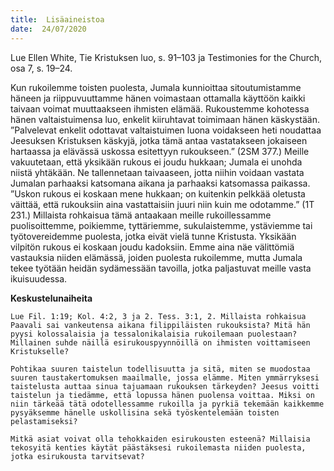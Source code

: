 ```yaml
---
title:  Lisäaineistoa
date:  24/07/2020
---
```


Lue Ellen White, Tie Kristuksen luo, s. 91–103 ja Testimonies for the Church, osa 7, s. 19–24.

Kun rukoilemme toisten puolesta, Jumala kunnioittaa sitoutumistamme häneen ja riippuvuuttamme hänen voimastaan ottamalla käyttöön kaikki taivaan voimat muuttaakseen ihmisten elämää. Rukoustemme kohotessa hänen valtaistuimensa luo, enkelit kiiruhtavat toimimaan hänen käskystään. ”Palvelevat enkelit odottavat valtaistuimen luona voidakseen heti noudattaa Jeesuksen Kristuksen käskyjä, jotka tämä antaa vastatakseen jokaiseen hartaassa ja elävässä uskossa esitettyyn rukoukseen.” (2SM 377.) Meille vakuutetaan, että yksikään rukous ei joudu hukkaan; Jumala ei unohda niistä yhtäkään. Ne tallennetaan taivaaseen, jotta niihin voidaan vastata Jumalan parhaaksi katsomana aikana ja parhaaksi katsomassa paikassa. ”Uskon rukous ei koskaan mene hukkaan; on kuitenkin pelkkää oletusta väittää, että rukouksiin aina vastattaisiin juuri niin kuin me odotamme.” (1T 231.) Millaista rohkaisua tämä antaakaan meille rukoillessamme puolisoittemme, poikiemme, tyttäriemme, sukulaistemme, ystäviemme tai työtovereidemme puolesta, jotka eivät vielä tunne Kristusta. Yksikään vilpitön rukous ei koskaan joudu kadoksiin. Emme aina näe välittömiä vastauksia niiden elämässä, joiden puolesta rukoilemme, mutta Jumala tekee työtään heidän sydämessään tavoilla, jotka paljastuvat meille vasta ikuisuudessa.

**Keskustelunaiheita**

`Lue Fil. 1:19; Kol. 4:2, 3 ja 2. Tess. 3:1, 2. Millaista rohkaisua Paavali sai vankeutensa aikana filippiläisten rukouksista? Mitä hän pyysi kolossalaisia ja tessalonikalaisia rukoilemaan puolestaan? Millainen suhde näillä esirukouspyynnöillä on ihmisten voittamiseen Kristukselle?`

`Pohtikaa suuren taistelun todellisuutta ja sitä, miten se muodostaa suuren taustakertomuksen maailmalle, jossa elämme. Miten ymmärryksesi taistelusta auttaa sinua tajuamaan rukouksen tärkeyden? Jeesus voitti taistelun ja tiedämme, että lopussa hänen puolensa voittaa. Miksi on niin tär­keää tätä odotellessamme rukoilla ja pyrkiä tekemään kaikkemme pysyäksemme hänelle uskollisina sekä työskentelemään toisten pelastamiseksi?`

`Mitkä asiat voivat olla tehokkaiden esirukousten esteenä? Millaisia tekosyitä kenties käytät päästäksesi rukoilemasta niiden puolesta, jotka esirukousta tarvitsevat?`